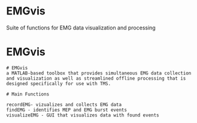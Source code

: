 # EMGvis
Suite of functions for EMG data visualization and processing
# EMGvis
	# EMGvis
	a MATLAB-based toolbox that provides simultaneous EMG data collection and visualization as well as streamlined offline processing that is designed specifically for use with TMS.
	
	# Main Functions
	
	recordEMG- vizualizes and collects EMG data
	findEMG - identifies MEP and EMG burst events
	visualizeEMG - GUI that visualizes data with found events
